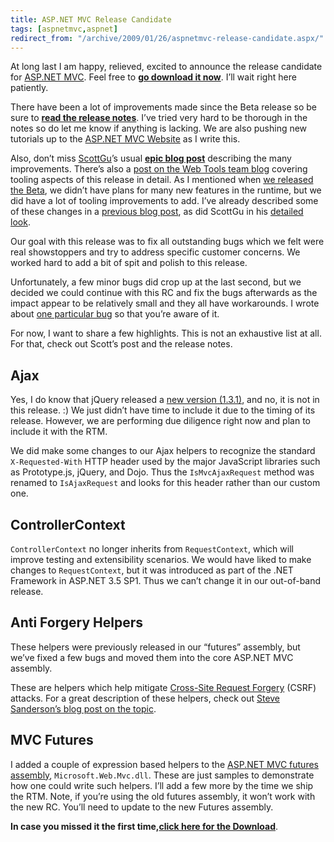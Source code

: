 ```yaml
---
title: ASP.NET MVC Release Candidate
tags: [aspnetmvc,aspnet]
redirect_from: "/archive/2009/01/26/aspnetmvc-release-candidate.aspx/"
---
```


At long last I am happy, relieved, excited to announce the release
candidate for [ASP.NET MVC](http://asp.net/mvc "ASP.NET MVC Website").
Feel free to **[go download it
now](http://go.microsoft.com/fwlink/?LinkID=140768&clcid=0x409 "ASP.NET MVC RC Download Page")**.
I’ll wait right here patiently.

There have been a lot of improvements made since the Beta release so be
sure to **[read the release
notes](http://go.microsoft.com/fwlink/?LinkID=137661&clcid=0x409 "ASP.NET MVC RC Release Notes")**.
I’ve tried very hard to be thorough in the notes so do let me know if
anything is lacking. We are also pushing new tutorials up to the
[ASP.NET MVC Website](http://asp.net/mvc "ASP.NET MVC Website") as I
write this.

Also, don’t miss
[ScottGu](http://weblogs.asp.net/scottgu/ "Scott Guthrie")’s usual
**[epic blog
post](http://weblogs.asp.net/scottgu/archive/2009/01/27/asp-net-mvc-1-0-release-candidate-now-available.aspx "Release Candidate Now Available")**
describing the many improvements. There’s also a [post on the Web Tools
team
blog](http://blogs.msdn.com/webdevtools/archive/2009/01/27/overview-of-mvc-tools-features.aspx "Web Tools Team Blog")
covering tooling aspects of this release in detail. As I mentioned when
[we released the
Beta](https://haacked.com/archive/2008/10/16/aspnetmvc-beta-release.aspx "ASP.NET MVC Beta Released"),
we didn’t have plans for many new features in the runtime, but we did
have a lot of tooling improvements to add. I’ve already described some
of these changes in a [previous blog
post](https://haacked.com/archive/2008/12/19/a-little-holiday-love-from-the-asp.net-mvc-team.aspx "Holiday Love"),
as did ScottGu in his [detailed
look](http://weblogs.asp.net/scottgu/archive/2008/12/19/asp-net-mvc-design-gallery-and-upcoming-view-improvements-with-the-asp-net-mvc-release-candidate.aspx "Upcoming View Improvements").

Our goal with this release was to fix all outstanding bugs which we felt
were real showstoppers and try to address specific customer concerns. We
worked hard to add a bit of spit and polish to this release.

Unfortunately, a few minor bugs did crop up at the last second, but we
decided we could continue with this RC and fix the bugs afterwards as
the impact appear to be relatively small and they all have workarounds.
I wrote about [one particular
bug](https://haacked.com/archive/2009/01/27/controls-collection-cannot-be-modified-issue-with-asp.net-mvc-rc1.aspx "Controls Collection Modified")
so that you’re aware of it.

For now, I want to share a few highlights. This is not an exhaustive
list at all. For that, check out Scott’s post and the release notes.

Ajax
----

Yes, I do know that jQuery released a [new version
(1.3.1)](http://docs.jquery.com/Release:jQuery_1.3.1 "jQuery 1.3.1"),
and no, it is not in this release. :) We just didn’t have time to
include it due to the timing of its release. However, we are performing
due diligence right now and plan to include it with the RTM.

We did make some changes to our Ajax helpers to recognize the standard
`X-Requested-With` HTTP header used by the major JavaScript libraries
such as Prototype.js, jQuery, and Dojo. Thus the `IsMvcAjaxRequest`
method was renamed to `IsAjaxRequest` and looks for this header rather
than our custom one.

ControllerContext
-----------------

`ControllerContext` no longer inherits from `RequestContext`, which will
improve testing and extensibility scenarios. We would have liked to make
changes to `RequestContext`, but it was introduced as part of the .NET
Framework in ASP.NET 3.5 SP1. Thus we can’t change it in our out-of-band
release.

Anti Forgery Helpers
--------------------

These helpers were previously released in our “futures” assembly, but
we’ve fixed a few bugs and moved them into the core ASP.NET MVC
assembly.

These are helpers which help mitigate [Cross-Site Request
Forgery](http://en.wikipedia.org/wiki/Cross-site_request_forgery "Cross-site request forgery on Wikipedia")
(CSRF) attacks. For a great description of these helpers, check out
[Steve Sanderson’s blog post on the
topic](http://blog.codeville.net/2008/09/01/prevent-cross-site-request-forgery-csrf-using-aspnet-mvcs-antiforgerytoken-helper/ "Prevent Cross-Site Request Forgery").

MVC Futures
-----------

I added a couple of expression based helpers to the [ASP.NET MVC futures
assembly](http://www.codeplex.com/aspnet/Release/ProjectReleases.aspx?ReleaseId=22359 "ASP.NET MVC RC 1 Futures"),
`Microsoft.Web.Mvc.dll`. These are just samples to demonstrate how one
could write such helpers. I’ll add a few more by the time we ship the
RTM. Note, if you’re using the old futures assembly, it won’t work with
the new RC. You’ll need to update to the new Futures assembly.

**In case you missed it the first time,**[**click here for the
Download**](http://go.microsoft.com/fwlink/?LinkID=140768&clcid=0x409 "ASP.NET MVC RC Download Page").

